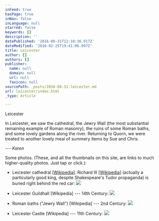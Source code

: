 ```yaml
---
inFeed: true
hasPage: true
inNav: false
inLanguage: null
starred: false
keywords: []
description: ''
datePublished: '2016-08-31T12:10:36.917Z'
dateModified: '2016-02-25T19:41:06.997Z'
title: Leicester
author: []
authors: []
publisher:
  name: null
  domain: null
  url: null
  favicon: null
sourcePath: _posts/2016-08-31-leicester.md
url: leicester/index.html
_type: Article

---
```

Leicester

In Leicester, we saw the cathedral, the Jewry Wall (the most substantial remaining example of Roman masonry), the ruins of some Roman baths, and some lovely gardens along the river. Returning to Quorn, we were treated to another lovely meal of summery items by Sue and Chris.

_--- Karen_

Some photos. (These, and all the thumbnails on this site, are links to much higher-quality photos. Just tap or click.):

* Leicester cathedral \[[Wikipedia][0]\]. Richard III \[[Wikipedia][1]\] (actually a particularly good king, despite Shakespeare's Tudor propaganda) is buried right behind the red car:
![](https://the-grid-user-content.s3-us-west-2.amazonaws.com/13c27a17-44c9-498d-8e48-d32cf76e4610.jpg)

* Leicester Guildhall \[Wikipedia\] --- 14th Century:
![](https://the-grid-user-content.s3-us-west-2.amazonaws.com/88d30491-7e22-4313-a392-a264a4758245.jpg)

* Roman baths ("Jewry Wall") \[Wikipedia\] --- 2nd Century:
![](https://the-grid-user-content.s3-us-west-2.amazonaws.com/c9202d7f-4fa8-4d51-9d2f-24080eaf74dd.jpg)

* Leicester Castle \[Wikipedia\] --- 11th Century:
![](https://the-grid-user-content.s3-us-west-2.amazonaws.com/bb2c4bc8-9702-460e-9344-4d02c20b2547.jpg)

[0]: http://en.wikipedia.org/wiki/Leicester_Cathedral
[1]: http://en.wikipedia.org/wiki/Richard_III_of_England